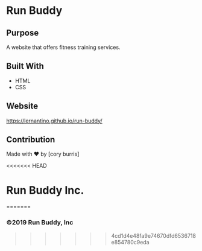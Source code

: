 # Run Buddy

## Purpose

A website that offers fitness training services.

## Built With

- HTML
- CSS

## Website

https://lernantino.github.io/run-buddy/

## Contribution

Made with ❤️ by [cory burris]

<<<<<<< HEAD
# Run Buddy Inc.
=======
### ©️2019 Run Buddy, Inc
>>>>>>> 4cd1d4e48fa9e74670dfd6536718e854780c9eda
